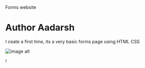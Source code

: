 Forms website
<h1>Author Aadarsh</h1>
<p> I ceate a first time, its a very basic forms page using HTML CSS </p>

![image alt](https://github.com/Aadarshkumarsingh8084/form/blob/dfa83c014043a5c620ca77c6bb43798570971f63/Screenshot%202025-03-23%20093313.png)

!




